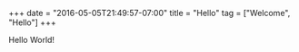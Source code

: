 +++
date = "2016-05-05T21:49:57-07:00"
title = "Hello"
tag = ["Welcome", "Hello"]
+++

Hello World!

